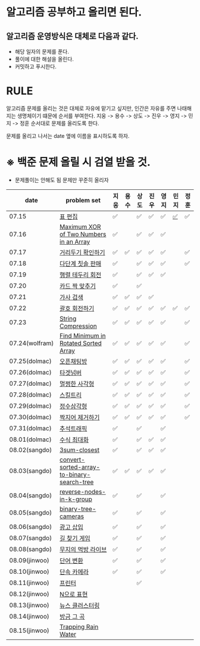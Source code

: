 # 알고리즘 공부하고 올리면 된다.

## 알고리즘 운영방식은 대체로 다음과 같다.

- 해당 일자의 문제를 푼다.
- 풀이에 대한 해설을 올린다.
- 커밋하고 푸시한다. 

# RULE 

알고리즘 문제를 올리는 것은 대체로 자유에 맡기고 싶지만, 인간은 자유를 주면 나태해지는 생명체이기 떄문에 순서를 부여한다.
지웅 -> 용수 -> 상도 -> 진우 -> 영지 -> 민지 -> 정훈
순서대로 문제를 올리도록 한다.

문제를 올리고 나서는 date 옆에 이름을 표시하도록 하자.

# ※ 백준 문제 올릴 시 검열 받을 것.

- 문제풀이는 안해도 됨 문제만 꾸준히 올리자

| date       | problem set                                                  | 지웅 | 용수 | 상도 |  진우 | 영지 | 민지 | 정훈|
| ---------- | ------------------------------------------------------------ | --- | ---- | ---- | ---- | ---- | ---- | ---- |
| 07.15      | [표 편집](https://programmers.co.kr/learn/courses/30/lessons/81303)   | ✅ | |✅ | ✅ | :white_check_mark: |[✅](https://github.com/wolframhwang/Revengers/blob/main/%EC%95%8C%EA%B3%A0%EB%A6%AC%EC%A6%98/%ED%91%9C-%ED%8E%B8%EC%A7%91/hyperminji_%ED%91%9C%ED%8E%B8%EC%A7%91.java) | ✅ |
| 07.16      | [Maximum XOR of Two Numbers in an Array](https://leetcode.com/problems/maximum-xor-of-two-numbers-in-an-array/) | ✅ | | ✅  |✅ |✅ | | |
| 07.17      | [거리두기 확인하기](https://programmers.co.kr/learn/courses/30/lessons/81302)  | ✅ |✅ |✅  |✅ |✅ | | ✅ |
| 07.18      | [다단계 칫솔 판매](https://programmers.co.kr/learn/courses/30/lessons/77486) | ✅ | |✅ | ✅ | ✅ | |✅ |
| 07.19      | [행렬 테두리 회전](https://programmers.co.kr/learn/courses/30/lessons/77485)  | ✅ | |✅ | ✅ | :white_check_mark: | | |
| 07.20      | [카드 짝 맞추기](https://programmers.co.kr/learn/courses/30/lessons/72415)  |✅  | |✅ | |                    | | |
| 07.21      | [가사 검색](https://programmers.co.kr/learn/courses/30/lessons/60060)  | ✅ |✅ |✅ | ✅ |  | |  |
| 07.22      | [괄호 회전하기](https://programmers.co.kr/learn/courses/30/lessons/76502)  | ✅ |✅ |✅ | :white_check_mark: | :white_check_mark: | ✅ | ✅ |
| 07.23      | [String Compression](https://leetcode.com/problems/string-compression/)  | ✅ | ✅ |✅ | ✅ | ✅ |  | ✅ |
| 07.24(wolfram)      | [Find Minimum in Rotated Sorted Array](https://leetcode.com/problems/find-minimum-in-rotated-sorted-array/)  | ✅ | ✅|✅ |✅| ✅ | | ✅ |
| 07.25(dolmac)      | [오픈채팅방](https://programmers.co.kr/learn/courses/30/lessons/42888)  |✅  | ✅| ✅ |✅  | :white_check_mark: | |  ✅|
| 07.26(dolmac)      | [타겟넘버](https://programmers.co.kr/learn/courses/30/lessons/43165)  | ✅ |  ✅|✅ |✅| :white_check_mark: | | ✅ |
| 07.27(dolmac)      | [멀쩡한 사각형](https://programmers.co.kr/learn/courses/30/lessons/62048)  | ✅  |✅ |✅ |✅| :white_check_mark: | | ✅ |
| 07.28(dolmac)      | [스킬트리](https://programmers.co.kr/learn/courses/30/lessons/49993)  | ✅ | ✅|✅ |✅ | :white_check_mark: | | ✅ |
| 07.29(dolmac)      | [정수삼각형](https://programmers.co.kr/learn/courses/30/lessons/43105)  | ✅ |✅ |✅ |✅| :white_check_mark: | | ✅ |
| 07.30(dolmac)      | [짝지어 제거하기](https://programmers.co.kr/learn/courses/30/lessons/12973)  | ✅  |✅ | ✅| ✅| :white_check_mark: | | ✅ |
| 07.31(dolmac)      | [추석트래픽](https://programmers.co.kr/learn/courses/30/lessons/17676)  | ✅ | | ✅|  | :white_check_mark: | |  |
| 08.01(dolmac)      | [수식 최대화](https://programmers.co.kr/learn/courses/30/lessons/67257)  | ✅ | |✅ |✅| :white_check_mark: | |  |
| 08.02(sangdo)      | [3sum-closest](https://leetcode.com/problems/3sum-closest/)  | ✅ | |✅ | ✅ | :white_check_mark: | |  |
| 08.03(sangdo)      | [convert-sorted-array-to-binary-search-tree](https://leetcode.com/problems/convert-sorted-array-to-binary-search-tree/)  | ✅ | ✅|✅ |✅  | :white_check_mark: | |  |
| 08.04(sangdo)      | [reverse-nodes-in-k-group](https://leetcode.com/problems/reverse-nodes-in-k-group/)  | ✅ | |✅ |  | :white_check_mark: | |  |
| 08.05(sangdo)      | [binary-tree-cameras](https://leetcode.com/problems/binary-tree-cameras/)  | ✅  | |✅ |  | :white_check_mark: | |  |
| 08.06(sangdo)      | [광고 삽입](https://programmers.co.kr/learn/courses/30/lessons/72414)  | ✅ | |✅ |  | :white_check_mark: | |  |
| 08.07(sangdo)      | [길 찾기 게임](https://programmers.co.kr/learn/courses/30/lessons/42892)  | ✅ | |✅ |  | :white_check_mark: | |  |
| 08.08(sangdo)      | [무지의 먹방 라이브](https://programmers.co.kr/learn/courses/30/lessons/42891)  | ✅ | |✅ |  | :white_check_mark: | |  |
| 08.09(jinwoo) | [단어 변환](https://programmers.co.kr/learn/courses/30/lessons/43163?language=java) | ✅ | |✅ | | :white_check_mark: | | |
| 08.10(jinwoo) | [단속 카메라](https://programmers.co.kr/learn/courses/30/lessons/42884) | ✅  | |✅ | | :white_check_mark: | | |
| 08.11(jinwoo) | [프린터](https://programmers.co.kr/learn/courses/30/lessons/42587) |  | |✅ | | | | |
| 08.12(jinwoo) | [N으로 표현](https://programmers.co.kr/learn/courses/30/lessons/42895) |  | | | | | | |
| 08.13(jinwoo) | [뉴스 클러스터링](https://programmers.co.kr/learn/courses/30/lessons/17677) |  | | | | | | |
| 08.14(jinwoo) | [방금 그 곡](https://programmers.co.kr/learn/courses/30/lessons/17683) |  | | | | | | |
| 08.15(jinwoo) | [Trapping Rain Water](https://leetcode.com/problems/trapping-rain-water/) |  | | | | | | |

